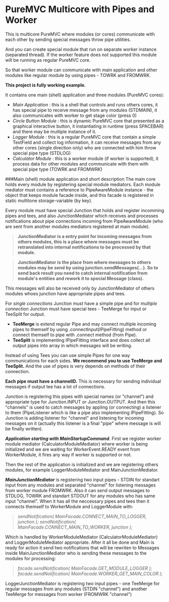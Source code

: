 # PureMVC Multicore with Pipes and Worker

This is multicore PureMVC where modules (or cores) communicate with each other by sending special messages throw pipe utilities. 

And you can create special module that run on separate worker instance (separated thread). If the worker feature does not supported this module will be running as regular PureMVC core. 

So that worker module can communicate with main application and other modules like regular module by using pipes - TOWRK and FROMWRK.

**This project is fully working example.**

It contains one main (shell) application and three modules (PureMVC cores):
- *Main Application* : this is a shell that controls and runs others cores, it has special pipe to receive message from any modules (STDMAIN), it also communicates with worker to get stage color (press 0) 
- *Circle Button Module* : this is dynamic PureMVC core that presented as a graphical interactive button, it instantiating in runtime (press SPACEBAR) and there may be multiple instance of it.
- *Logger Module* : this is a regular PureMVC core that contain a simple TextField and collect log information, it can receive messages from any other cores (single direction only) who are connected with him throw special pipe type (STDLOG)
- *Calculator Module* : this is a worker module (if worker is supported), it process data for other modules and communicate with them with special pipe type (TOWRK and FROMWRK)

###Main (shell) module application and short description
The main core holds every module by registering special module mediators. Each module mediator must contains a reference to PipeAwareModule instance - the object that keeps module facade inside, and this facade is registered in static multitone storage-variable (by key). 

Every module must have special Junction that holds and register incomming pipes and tees, and also JunctionMediator which receives and processes notifications about pipe connections incoming from PipeAwareModule (who are sent from another modules mediators registered at main module). 
> **JunctionMediator is a entry point for incoming messages from others modules, this is a place where messages must be retranslated into internal notifications to be processed by that module.**

> **JunctionMediator is the place from where messages to others modules may be send by using junction.sendMessages(...). So to send back result you need to catch internal notification from module's entities and rework it to special Message (class).**

This messages will also be received only by JunctionMediator of others modules whoes junction have appropriate pipes and tees. 

For *single connections* Junction must have a simple pipe and for *multiple connection* Junction must have special tees - TeeMerge for input or TeeSplit for output.
- **TeeMerge** is extend regular Pipe and may connect multiple incoming pipes to themself by using .connectInput(IPipeFitting) method or connect themself to pipe with .connect method (from Pipe).
- **TeeSplit** is implementing IPipeFitting interface and does collect all output pipes into array in which messages will be writing. 

Instead of using Tees you can use simple Pipes for one way communications for each sides. **We recommend you to use TeeMerge and TeeSplit.** And the use of pipes is very depends on methods of their connection. 

**Each pipe must have a channelID.** This is necessary for sending individual messages if output tee has a lot of connections.

Junction is registering this pipes with special names (or "channel") and appropriate type for Junction.INPUT or Junction.OUTPUT. And then this "channels" is used to catch messages by appling (or connecting) a listener to them (PipeListener which is like a pipe also implementing IPipeFitting). So Junction is adding listener for "channel" and listening for incoming messages on it (actually this listener is a final "pipe" where message is will be finally written).

**_Application starting with MainStartupCommand_**. First we register worker module mediator (CalculatorModuleMediator) where worker is being initialized and we are waiting for WorkerEvent.READY event from WorkerModule, it fires any way if worker is supported or not. 

Then the rest of the application is initialized and we are registering others modules, for example LoggerModuleMediator and MainJunctionMediator.

**_MainJunctionMediator_** is registering two input pipes - STDIN for standart input from any modules and separated "channel" for listening messages from worker module FROMWRK. Also it can send output messages to STDLOG, TOWRK and standart STDOUT for any modules who has same input "channel". When it has all the neccessary pipes and tees then it connects themself to WorkerModule and LoggerModule with:
>*sendNotification( MainFacade.CONNECT_MAIN_TO_LOGGER, junction );
sendNotification( MainFacade.CONNECT_MAIN_TO_WORKER, junction );*

Which is handled by WorkerModuleMediator (CalculatorModuleMediator) and LoggerModuleMediator appropriate.
After it all be done and Main is ready for action it send two notifications that will be rewriten to Messages inside MainJunctionMediator who is sending these messages to the modules for processing:
>*facade.sendNotification( MainFacade.GET_MODULE_LOGGER );
facade.sendNotification( MainFacade.WORKER_GET_MAIN_COLOR );*

LoggerJunctionMediator is registering two input pipes - one TeeMerge for regular messages from any modules (STDIN "channel") and another TeeMerge for messages from worker (FROMWRK "channel")

